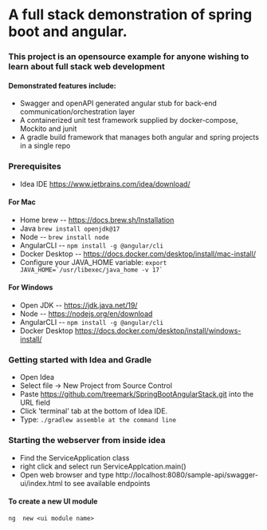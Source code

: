 
# A full stack demonstration of spring boot and angular. 

### This project is an opensource example for anyone wishing to learn about full stack web development

#### Demonstrated features include:
- Swagger and openAPI generated angular stub for back-end communication/orchestration layer
- A containerized unit test framework supplied by docker-compose, Mockito and junit
- A gradle build framework that manages both angular and spring projects in a single repo


### Prerequisites

- Idea IDE https://www.jetbrains.com/idea/download/

#### For Mac
- Home brew -- https://docs.brew.sh/Installation
- Java `brew install openjdk@17`
- Node -- `brew install node`
- AngularCLI -- `npm install -g @angular/cli`
- Docker Desktop -- https://docs.docker.com/desktop/install/mac-install/
- Configure your JAVA_HOME variable: ``export JAVA_HOME=`/usr/libexec/java_home -v 17` ``

#### For Windows
- Open JDK -- https://jdk.java.net/19/
- Node -- https://nodejs.org/en/download
- AngularCLI -- `npm install -g @angular/cli`
- Docker Desktop https://docs.docker.com/desktop/install/windows-install/


### Getting started with Idea and Gradle
 - Open Idea
 - Select file -> New Project from Source Control
 - Paste https://github.com/treemark/SpringBootAngularStack.git into the URL field
 - Click 'terminal' tab at the bottom of Idea IDE.
 - Type: `./gradlew assemble at the command line`

### Starting the webserver from inside idea
 - Find the ServiceApplication class 
 - right click and select run ServiceApplcation.main()
 - Open web browser and type http://localhost:8080/sample-api/swagger-ui/index.html to see available endpoints

#### To create a new UI module

`ng  new <ui module name>`

